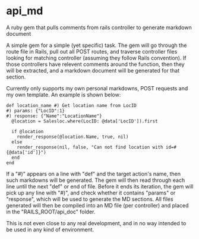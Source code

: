 api_md
======

A ruby gem that pulls comments from rails controller to generate markdown document  

A simple gem for a simple (yet specific) task.  The gem will go through the route file in Rails, pull out all POST routes, and traverse controller files looking for matching controller (assuming they follow Rails convention).  If those controllers have relevent comments around the function, then they will be extracted, and a markdown document will be generated for that section.

Currently only supports my own personal markdowns, POST requests and my own template.  An example is shown below:

~~~~~~~~~
def location_name #) Get location name from LocID 
#) params: {"LocID":1}
#) response: {"Name":"LocationName"}
  @location = Salesloc.where(LocID: @data['LocID']).first

  if @location
    render_response(@location.Name, true, nil)
  else
    render_response(nil, false, "Can not find location with id=#{@data['id']}")
  end
end
~~~~~~~~~

If a "#)" appears on a line with "def" and the target action's name, then such markdowns will be generated.  The gem will then read through each line until the next "def" or end of file.  Before it ends its iteration, the gem will pick up any line with "#)", and check whether it contains "params" or "response", which will be used to generate the MD sections.  All files generated will then be compiled into an MD file (per controller) and placed in the "RAILS_ROOT/api_doc" folder.

This is not even close to any real development, and in no way intended to be used in any kind of environment. 